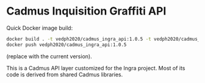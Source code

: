 # Cadmus Inquisition Graffiti API

Quick Docker image build:

```bash
docker build . -t vedph2020/cadmus_ingra_api:1.0.5 -t vedph2020/cadmus_ingra_api:latest
docker push vedph2020/cadmus_ingra_api:1.0.5
```

(replace with the current version).

This is a Cadmus API layer customized for the Ingra project. Most of its code is derived from shared Cadmus libraries.
